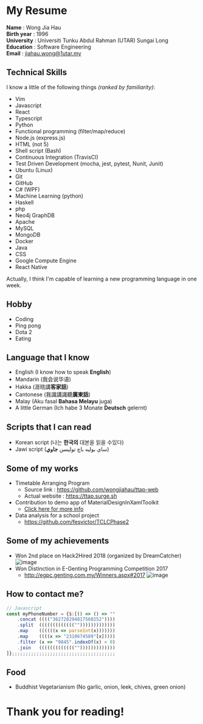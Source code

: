 # My Resume
**Name** : Wong Jia Hau  
**Birth year** : 1996  
**University** : Universiti Tunku Abdul Rahman (UTAR) Sungai Long  
**Education** : Software Engineering  
**Email** : jiahau.wong@1utar.my

## Technical Skills
I know a little of the following things _(ranked by familiarity)_:  
- Vim
- Javascript
- React
- Typescript
- Python 
- Functional programming (filter/map/reduce)
- Node.js (express.js)
- HTML (not 5)
- Shell script (Bash) 
- Continuous Integration (TravisCI)
- Test  Driven Development (mocha, jest, pytest, Nunit, Junit)
- Ubuntu (Linux)
- Git
- GitHub
- C# (WPF)
- Machine Learning (python)
- Haskell
- php
- Neo4j GraphDB
- Apache
- MySQL
- MongoDB
- Docker
- Java
- CSS
- Google Compute Engine
- React Native

Actually, I think I'm capable of learning a new programming language in one week.

## Hobby
- Coding
- Ping pong
- Dota 2
- Eating

## Language that I know
- English (I know how to speak **English**)
- Mandarin (我会说华语)
- Hakka (涯晓講**客家話**)
- Cantonese (我識講識聽**廣東話**)
- Malay (Aku fasal **Bahasa Melayu** juga)
- A little German (Ich habe 3 Monate **Deutsch** gelernt)
## Scripts that I can read
- Korean script (나는 **한국의** 대본을 읽을 수있다)
- Jawi script (ساي بوليه باچ توليسن **جاوي**)


## Some of my works
- Timetable Arranging Program 
  - Source link : https://github.com/wongjiahau/ttap-web
  - Actual website : https://ttap.surge.sh
- Contribution to demo app of MaterialDesignInXamlToolkit
  - [Click here for more info](https://github.com/ButchersBoy/MaterialDesignInXamlToolkit/graphs/contributors)
- Data analysis for a school project
  - https://github.com/fesvictor/TCLCPhase2

## Some of my achievements
- Won 2nd place on Hack2Hired 2018 (organized by DreamCatcher) 
![image](https://user-images.githubusercontent.com/23183656/40950150-1d823b24-68a4-11e8-8aee-9be5736b29d6.png)
- Won Distinction in E-Genting Programming Competition 2017
  - http://egpc.genting.com.my/Winners.aspx#2017
![image](https://user-images.githubusercontent.com/23183656/40950272-af4fecd6-68a4-11e8-8c99-5dd3b64ecd6e.png)


## How to contact me?
```js
// Javascript
const myPhoneNumber = {$:[() => () => ""
    .concat (((("362728294817560252"))))
    .split  ((((((((((((("")))))))))))))
    .map    ((((((x => parseInt(x)))))))
    .map    ((((x => "2310674589"[x]))))
    .filter (x => "9845".indexOf(x) < 0)
    .join   ((((((((((((("")))))))))))))
]};;;;;;;;;;;;;;;;;;;;;;;;;;;;;;;;;;;;;;
```

## Food
- Buddhist Vegetarianism (No garlic, onion, leek, chives, green onion)

# Thank you for reading!
